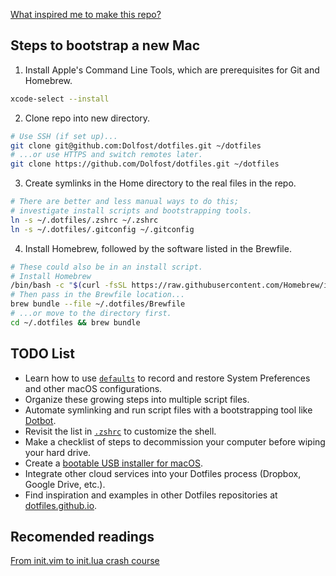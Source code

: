 [What inspired me to make this repo?](https://github.com/eieioxyz/Beyond-Dotfiles-in-100-Seconds)

## Steps to bootstrap a new Mac

1. Install Apple's Command Line Tools, which are prerequisites for Git and Homebrew.

```zsh
xcode-select --install
```


2. Clone repo into new directory.

```zsh
# Use SSH (if set up)...
git clone git@github.com:Dolfost/dotfiles.git ~/dotfiles
# ...or use HTTPS and switch remotes later.
git clone https://github.com/Dolfost/dotfiles.git ~/dotfiles
```


3. Create symlinks in the Home directory to the real files in the repo.

```zsh
# There are better and less manual ways to do this;
# investigate install scripts and bootstrapping tools.
ln -s ~/.dotfiles/.zshrc ~/.zshrc
ln -s ~/.dotfiles/.gitconfig ~/.gitconfig
```


4. Install Homebrew, followed by the software listed in the Brewfile.

```zsh
# These could also be in an install script.
# Install Homebrew
/bin/bash -c "$(curl -fsSL https://raw.githubusercontent.com/Homebrew/install/HEAD/install.sh)"
# Then pass in the Brewfile location...
brew bundle --file ~/.dotfiles/Brewfile
# ...or move to the directory first.
cd ~/.dotfiles && brew bundle
```


## TODO List

- Learn how to use [`defaults`](https://macos-defaults.com/#%F0%9F%99%8B-what-s-a-defaults-command) to record and restore System Preferences and other macOS configurations.
- Organize these growing steps into multiple script files.
- Automate symlinking and run script files with a bootstrapping tool like [Dotbot](https://github.com/anishathalye/dotbot).
- Revisit the list in [`.zshrc`](.zshrc) to customize the shell.
- Make a checklist of steps to decommission your computer before wiping your hard drive.
- Create a [bootable USB installer for macOS](https://support.apple.com/en-us/HT201372).
- Integrate other cloud services into your Dotfiles process (Dropbox, Google Drive, etc.).
- Find inspiration and examples in other Dotfiles repositories at [dotfiles.github.io](https://dotfiles.github.io/).

## Recomended readings
[From init.vim to init.lua crash course](https://www.notonlycode.org/neovim-lua-config/)  
